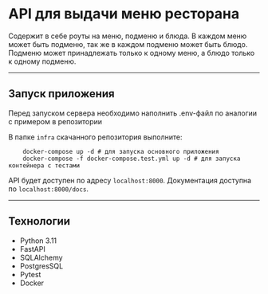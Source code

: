 # API для выдачи меню ресторана
Содержит в себе роуты на меню, подменю и блюда. 
В каждом меню может быть подменю, так же в каждом подменю может быть блюдо.
Подменю может принадлежать только к одному меню, а блюдо только к одному подменю.

---
## Запуск приложения
Перед запуском сервера необходимо наполнить .env-файл по аналогии с примером в репозитории

В папке `infra` скачанного репозитория выполните:
```
    docker-compose up -d # для запуска основного приложения
    docker-compose -f docker-compose.test.yml up -d # для запуска контейнера с тестами
```
 API будет доступен по адресу `localhost:8000`. Документация доступна по `localhost:8000/docs`.

 ---

## Технологии

- Python 3.11
- FastAPI
- SQLAlchemy
- PostgresSQL
- Pytest
- Docker
